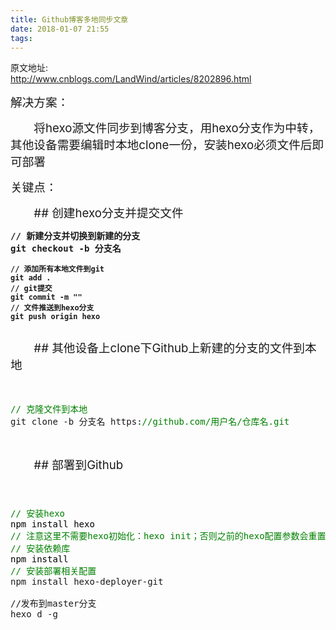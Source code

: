 ```yaml
---
title: Github博客多地同步文章
date: 2018-01-07 21:55
tags:
---
```

原文地址:</br><a href="http://www.cnblogs.com/LandWind/articles/8202896.html" style="font-size: 24px;color: #9900FF;">http://www.cnblogs.com/LandWind/articles/8202896.html</a>
<p><span style="font-size: 14pt">&#35299;&#20915;&#26041;&#26696;&#65306;</span></p>
<p><span style="font-size: 14pt">&#12288;&#12288;&#23558;hexo&#28304;&#25991;&#20214;&#21516;&#27493;&#21040;&#21338;&#23458;&#20998;&#25903;&#65292;&#29992;hexo&#20998;&#25903;&#20316;&#20026;&#20013;&#36716;&#65292;&#20854;&#20182;&#35774;&#22791;&#38656;&#35201;&#32534;&#36753;&#26102;&#26412;&#22320;clone&#19968;&#20221;&#65292;&#23433;&#35013;hexo&#24517;&#39035;&#25991;&#20214;&#21518;&#21363;&#21487;&#37096;&#32626;</span></p>
<p><span style="font-size: 14pt">&#20851;&#38190;&#28857;&#65306;</span></p>
<p><span style="font-size: 14pt">&#12288;&#12288;## &#21019;&#24314;hexo&#20998;&#25903;&#24182;&#25552;&#20132;&#25991;&#20214;</span></p>
<div class="cnblogs_Highlighter">
<pre class="brush:csharp;gutter:true;"><strong>// &#26032;&#24314;&#20998;&#25903;&#24182;&#20999;&#25442;&#21040;&#26032;&#24314;&#30340;&#20998;&#25903;
git checkout -b &#20998;&#25903;&#21517;</strong></pre>
<pre class="hljs cpp"><strong><code class="cpp"><span class="hljs-comment">// &#28155;&#21152;&#25152;&#26377;&#26412;&#22320;&#25991;&#20214;&#21040;git
git add .
<span class="hljs-comment">// git&#25552;&#20132;
git commit -m <span class="hljs-string">&quot;&quot;
<span class="hljs-comment">// &#25991;&#20214;&#25512;&#36865;&#21040;hexo&#20998;&#25903;
git push origin hexo</span></span></span></span></code></strong></pre>
<pre class="hljs cpp"></pre>
</div>
<p><span style="font-size: 14pt">&#12288;&#12288;##&nbsp;&#20854;&#20182;&#35774;&#22791;&#19978;clone&#19979;Github&#19978;&#26032;&#24314;&#30340;&#20998;&#25903;&#30340;&#25991;&#20214;&#21040;&#26412;&#22320;</span></p>
<p>&#12288;&#12288;</p>
<div class="cnblogs_code">
<pre><span style="color: #008000">//</span><span style="color: #008000"> &#20811;&#38534;&#25991;&#20214;&#21040;&#26412;&#22320;</span>
git clone -b &#20998;&#25903;&#21517; https:<span style="color: #008000">//</span><span style="color: #008000">github.com/&#29992;&#25143;&#21517;/&#20179;&#24211;&#21517;.git</span></pre>
</div>
<p>&nbsp;</p>
<p><span style="font-size: 14pt">&#12288;&#12288;##&nbsp;&#37096;&#32626;&#21040;Github</span></p>
<p><span style="font-size: 14pt">&#12288;&#12288;</span></p>
<div class="cnblogs_code">
<pre><span style="color: #008000">//</span><span style="color: #008000"> &#23433;&#35013;hexo</span>
<span style="color: #000000">npm install hexo
</span><span style="color: #008000">//</span><span style="color: #008000"> &#27880;&#24847;&#36825;&#37324;&#19981;&#38656;&#35201;hexo&#21021;&#22987;&#21270;&#65306;hexo init&#65307;&#21542;&#21017;&#20043;&#21069;&#30340;hexo&#37197;&#32622;&#21442;&#25968;&#20250;&#37325;&#32622;
</span><span style="color: #008000">//</span><span style="color: #008000"> &#23433;&#35013;&#20381;&#36182;&#24211;</span>
<span style="color: #000000">npm install
</span><span style="color: #008000">//</span><span style="color: #008000"> &#23433;&#35013;&#37096;&#32626;&#30456;&#20851;&#37197;&#32622;</span>
npm install hexo-deployer-git<br><br>//&#21457;&#24067;&#21040;master&#20998;&#25903;<br>hexo d -g</pre>
</div>
<p>&nbsp;</p>
